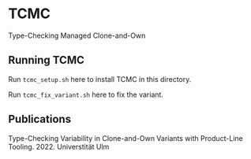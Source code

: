 # TCMC
Type-Checking Managed Clone-and-Own


## Running TCMC

Run `tcmc_setup.sh` here to install TCMC in this directory.

Run `tcmc_fix_variant.sh` here to fix the variant.

## Publications
Type-Checking Variability in Clone-and-Own Variants with Product-Line Tooling. 2022. Universtität Ulm
